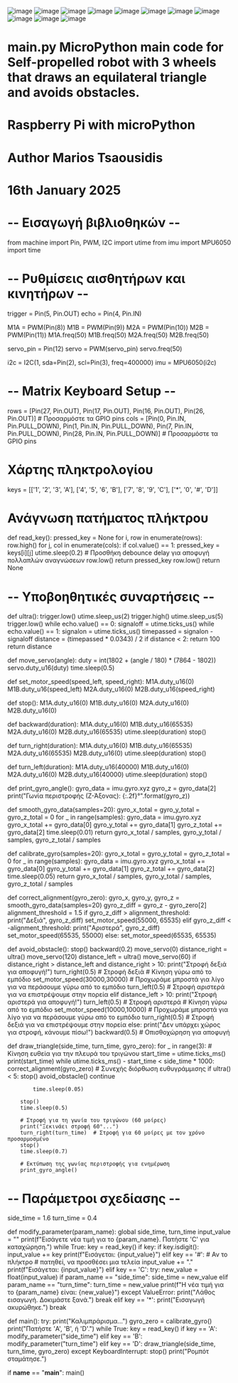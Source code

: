 ![image](https://github.com/user-attachments/assets/b344c503-469c-4e76-8242-4e32f6a45ffe)
![image](https://github.com/user-attachments/assets/a1e2a75a-2f6a-44c3-9cce-45338d25d571)
![image](https://github.com/user-attachments/assets/613c9763-0144-4524-a752-c5c09e927d51)
![image](https://github.com/user-attachments/assets/4f340eae-d1e5-499f-af9f-e30efa76f5a4)
![image](https://github.com/user-attachments/assets/590bf365-1bf3-419c-84f9-9df210af5cd5)
![image](https://github.com/user-attachments/assets/770924d6-496e-4f54-b984-d9d7fcf8a58e)
![image](https://github.com/user-attachments/assets/f50e88d6-e0e8-491c-a8f6-6e866bd37abc)
![image](https://github.com/user-attachments/assets/e7bab66e-3549-401b-8559-aed774f9850c)
![image](https://github.com/user-attachments/assets/5ab9b542-b5f3-417f-a727-3d5adca831fe)
![image](https://github.com/user-attachments/assets/57521132-86e7-483e-9c67-95055a23dd40)
![image](https://github.com/user-attachments/assets/4758da0d-866a-4020-b127-ea60b5ac1e40)

# main.py MicroPython main code for Self-propelled robot with 3 wheels that draws an equilateral triangle and avoids obstacles.
# Raspberry Pi with microPython
# Author Marios Tsaousidis
# 16th January 2025

# -- Εισαγωγή βιβλιοθηκών -- 
from machine import Pin, PWM, I2C
import utime
from imu import MPU6050
import time

# -- Ρυθμίσεις αισθητήρων και κινητήρων --
trigger = Pin(5, Pin.OUT)
echo = Pin(4, Pin.IN)

M1A = PWM(Pin(8))
M1B = PWM(Pin(9))
M2A = PWM(Pin(10))
M2B = PWM(Pin(11))
M1A.freq(50)
M1B.freq(50)
M2A.freq(50)
M2B.freq(50)

servo_pin = Pin(12)
servo = PWM(servo_pin)
servo.freq(50)

i2c = I2C(1, sda=Pin(2), scl=Pin(3), freq=400000)
imu = MPU6050(i2c)

# -- Matrix Keyboard Setup --
rows = [Pin(27, Pin.OUT), Pin(17, Pin.OUT), Pin(16, Pin.OUT), Pin(26, Pin.OUT)]  # Προσαρμόστε τα GPIO pins
cols = [Pin(0, Pin.IN, Pin.PULL_DOWN), Pin(1, Pin.IN, Pin.PULL_DOWN), Pin(7, Pin.IN, Pin.PULL_DOWN), Pin(28, Pin.IN, Pin.PULL_DOWN)]  # Προσαρμόστε τα GPIO pins


# Χάρτης πληκτρολογίου
keys = [['1', '2', '3', 'A'],
        ['4', '5', '6', 'B'],
        ['7', '8', '9', 'C'],
        ['*', '0', '#', 'D']]

# Ανάγνωση πατήματος πλήκτρου
def read_key():
    pressed_key = None
    for i, row in enumerate(rows):
        row.high()
        for j, col in enumerate(cols):
            if col.value() == 1:
                pressed_key = keys[i][j]
                utime.sleep(0.2)  # Προσθήκη debounce delay για αποφυγή πολλαπλών αναγνώσεων
                row.low()
                return pressed_key
        row.low()
    return None

# -- Υποβοηθητικές συναρτήσεις --
def ultra():
    trigger.low()
    utime.sleep_us(2)
    trigger.high()
    utime.sleep_us(5)
    trigger.low()
    while echo.value() == 0:
        signaloff = utime.ticks_us()
    while echo.value() == 1:
        signalon = utime.ticks_us()
    timepassed = signalon - signaloff
    distance = (timepassed * 0.0343) / 2
    if distance < 2:
        return 100
    return distance

def move_servo(angle):
    duty = int(1802 + (angle / 180) * (7864 - 1802))
    servo.duty_u16(duty)
    time.sleep(0.5)

def set_motor_speed(speed_left, speed_right):
    M1A.duty_u16(0)
    M1B.duty_u16(speed_left)
    M2A.duty_u16(0)
    M2B.duty_u16(speed_right)

def stop():
    M1A.duty_u16(0)
    M1B.duty_u16(0)
    M2A.duty_u16(0)
    M2B.duty_u16(0)

def backward(duration):
    M1A.duty_u16(0)
    M1B.duty_u16(65535)
    M2A.duty_u16(0)
    M2B.duty_u16(65535)
    utime.sleep(duration)
    stop()

def turn_right(duration):
    M1A.duty_u16(0)
    M1B.duty_u16(65535)
    M2A.duty_u16(65535)
    M2B.duty_u16(0)
    utime.sleep(duration)
    stop()

def turn_left(duration):
    M1A.duty_u16(40000)
    M1B.duty_u16(0)
    M2A.duty_u16(0)
    M2B.duty_u16(40000)
    utime.sleep(duration)
    stop()

def print_gyro_angle():
    gyro_data = imu.gyro.xyz
    gyro_z = gyro_data[2]
    print("Γωνία περιστροφής (Ζ-Άξονας): {:.2f}°".format(gyro_z))

def smooth_gyro_data(samples=20):
    gyro_x_total = gyro_y_total = gyro_z_total = 0
    for _ in range(samples):
        gyro_data = imu.gyro.xyz
        gyro_x_total += gyro_data[0]
        gyro_y_total += gyro_data[1]
        gyro_z_total += gyro_data[2]
        time.sleep(0.01)
    return gyro_x_total / samples, gyro_y_total / samples, gyro_z_total / samples

def calibrate_gyro(samples=20):
    gyro_x_total = gyro_y_total = gyro_z_total = 0
    for _ in range(samples):
        gyro_data = imu.gyro.xyz
        gyro_x_total += gyro_data[0]
        gyro_y_total += gyro_data[1]
        gyro_z_total += gyro_data[2]
        time.sleep(0.05)
    return gyro_x_total / samples, gyro_y_total / samples, gyro_z_total / samples

def correct_alignment(gyro_zero):
    gyro_x, gyro_y, gyro_z = smooth_gyro_data(samples=20)
    gyro_z_diff = gyro_z - gyro_zero[2]
    alignment_threshold = 1.5
    if gyro_z_diff > alignment_threshold:
        print("Δεξιά", gyro_z_diff)
        set_motor_speed(55000, 65535)
    elif gyro_z_diff < -alignment_threshold:
        print("Αριστερά", gyro_z_diff)
        set_motor_speed(65535, 55000)
    else:
        set_motor_speed(65535, 65535)

def avoid_obstacle():
    stop()
    backward(0.2)
    move_servo(0)
    distance_right = ultra()
    move_servo(120)
    distance_left = ultra()
    move_servo(60)
    if distance_right > distance_left and distance_right > 10:
            print("Στροφή δεξιά για αποφυγή!")
            turn_right(0.5)  # Στροφή δεξιά
            # Κίνηση γύρω από το εμπόδιο
            set_motor_speed(30000,30000)  # Προχωράμε μπροστά για λίγο για να περάσουμε γύρω από το εμπόδιο
            turn_left(0.5)  # Στροφή αριστερά για να επιστρέψουμε στην πορεία
    elif distance_left > 10:
            print("Στροφή αριστερά για αποφυγή!")
            turn_left(0.5)  # Στροφή αριστερά
            # Κίνηση γύρω από το εμπόδιο
            set_motor_speed(10000,10000)  # Προχωράμε μπροστά για λίγο για να περάσουμε γύρω από το εμπόδιο
            turn_right(0.5)  # Στροφή δεξιά για να επιστρέψουμε στην πορεία
    else:
            print("Δεν υπάρχει χώρος για στροφή, κάνουμε πίσω!")
            backward(0.5)  # Οπισθοχώρηση για αποφυγή

def draw_triangle(side_time, turn_time, gyro_zero):
    for _ in range(3):
        # Κίνηση ευθεία για την πλευρά του τριγώνου
        start_time = utime.ticks_ms()
        print(start_time)
        while utime.ticks_ms() - start_time < side_time * 1000:
            correct_alignment(gyro_zero)  # Συνεχής διόρθωση ευθυγράμμισης
            if ultra() < 5:
                stop()
                avoid_obstacle()
                continue
            
            time.sleep(0.05)

        stop()
        time.sleep(0.5)

        # Στροφή για τη γωνία του τριγώνου (60 μοίρες)
        print("Ξεκινάει στροφή 60°...")
        turn_right(turn_time)  # Στροφή για 60 μοίρες με τον χρόνο προσαρμοσμένο
        stop()
        time.sleep(0.7)

        # Εκτύπωση της γωνίας περιστροφής για ενημέρωση
        print_gyro_angle()

# -- Παράμετροι σχεδίασης --
side_time = 1.6
turn_time = 0.4

def modify_parameter(param_name):
    global side_time, turn_time
    input_value = ""
    print(f"Εισάγετε νέα τιμή για το {param_name}. Πατήστε 'C' για καταχώρηση.")
    while True:
        key = read_key()
        if key:
            if key.isdigit():
                input_value += key
                print(f"Εισάγεται: {input_value}")
            elif key == '#':  # Αν το πλήκτρο # πατηθεί, να προσθέσει μια τελεία
                input_value += "."
                print(f"Εισάγεται: {input_value}")
            elif key == 'C':
                try:
                    new_value = float(input_value)
                    if param_name == "side_time":
                        side_time = new_value
                    elif param_name == "turn_time":
                        turn_time = new_value
                    print(f"Η νέα τιμή για το {param_name} είναι: {new_value}")
                except ValueError:
                    print("Λάθος εισαγωγή. Δοκιμάστε ξανά.")
                break
            elif key == '*':
                print("Εισαγωγή ακυρώθηκε.")
                break
            
def main():
    try:
        print("Καλιμπράρισμα...")
        gyro_zero = calibrate_gyro()
        print("Πατήστε 'A', 'B', ή 'D'.")
        while True:
            key = read_key()
            if key == 'A':
                modify_parameter("side_time")
            elif key == 'B':
                modify_parameter("turn_time")
            elif key == 'D':
                draw_triangle(side_time, turn_time, gyro_zero)
    except KeyboardInterrupt:
        stop()
        print("Ρομπότ σταμάτησε.")

if __name__ == "__main__":
    main()
